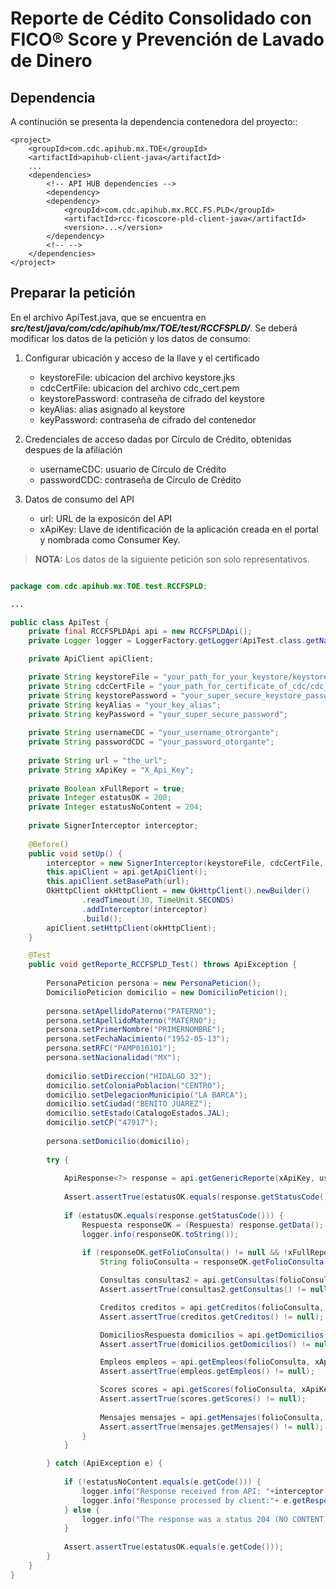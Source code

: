 # Reporte de Cédito Consolidado con FICO® Score y Prevención de Lavado de Dinero


## Dependencia

A continución se presenta la dependencia contenedora del proyecto::

```shell
<project>
	<groupId>com.cdc.apihub.mx.TOE</groupId>
	<artifactId>apihub-client-java</artifactId>
	...
	<dependencies>
		<!-- API HUB dependencies -->
		<dependency>
		<dependency>
			<groupId>com.cdc.apihub.mx.RCC.FS.PLD</groupId>
			<artifactId>rcc-ficoscore-pld-client-java</artifactId>
			<version>...</version>
		</dependency>
		<!-- -->
	</dependencies>
</project>

```

## Preparar la petición

En el archivo ApiTest.java, que se encuentra en ***src/test/java/com/cdc/apihub/mx/TOE/test/RCCFSPLD/***. Se deberá modificar los datos de la petición y los datos de consumo:

1. Configurar ubicación y acceso de la llave y el certificado
   - keystoreFile: ubicacion del archivo keystore.jks
   - cdcCertFile: ubicacion del archivo cdc_cert.pem
   - keystorePassword: contraseña de cifrado del keystore
   - keyAlias: alias asignado al keystore
   - keyPassword: contraseña de cifrado del contenedor

2. Credenciales de acceso dadas por Círculo de Crédito, obtenidas despues de la afiliación
   - usernameCDC: usuario de Círculo de Crédito
   - passwordCDC: contraseña de Círculo de Crédito
	
2. Datos de consumo del API
   - url: URL de la exposicón del API
   - xApiKey: Llave de identificación de la aplicación creada en el portal y nombrada como Consumer Key.

> **NOTA:** Los datos de la siguiente petición son solo representativos.

```java

package com.cdc.apihub.mx.TOE.test.RCCFSPLD;

...

public class ApiTest {
	private final RCCFSPLDApi api = new RCCFSPLDApi();
	private Logger logger = LoggerFactory.getLogger(ApiTest.class.getName());

	private ApiClient apiClient;

	private String keystoreFile = "your_path_for_your_keystore/keystore.jks";
	private String cdcCertFile = "your_path_for_certificate_of_cdc/cdc_cert.pem";
	private String keystorePassword = "your_super_secure_keystore_password";
	private String keyAlias = "your_key_alias";
	private String keyPassword = "your_super_secure_password";
	
	private String usernameCDC = "your_username_otrorgante";
	private String passwordCDC = "your_password_otorgante";	
	
	private String url = "the_url";
	private String xApiKey = "X_Api_Key";
	
	private Boolean xFullReport = true;
	private Integer estatusOK = 200;
	private Integer estatusNoContent = 204;
	
	private SignerInterceptor interceptor;
	
	@Before()
	public void setUp() {
		interceptor = new SignerInterceptor(keystoreFile, cdcCertFile, keystorePassword, keyAlias, keyPassword);
		this.apiClient = api.getApiClient();
		this.apiClient.setBasePath(url);
		OkHttpClient okHttpClient = new OkHttpClient().newBuilder()
			    .readTimeout(30, TimeUnit.SECONDS)
			    .addInterceptor(interceptor)
			    .build();
		apiClient.setHttpClient(okHttpClient);
	}

	@Test
	public void getReporte_RCCFSPLD_Test() throws ApiException {
		
		PersonaPeticion persona = new PersonaPeticion();
		DomicilioPeticion domicilio = new DomicilioPeticion();
		
		persona.setApellidoPaterno("PATERNO");
		persona.setApellidoMaterno("MATERNO");
		persona.setPrimerNombre("PRIMERNOMBRE");
	    persona.setFechaNacimiento("1952-05-13");
	    persona.setRFC("PAMP010101");
	    persona.setNacionalidad("MX");
		
		domicilio.setDireccion("HIDALGO 32");
		domicilio.setColoniaPoblacion("CENTRO");
		domicilio.setDelegacionMunicipio("LA BARCA");
		domicilio.setCiudad("BENITO JUAREZ");
		domicilio.setEstado(CatalogoEstados.JAL);
		domicilio.setCP("47917");
		
		persona.setDomicilio(domicilio);
		
		try {
			
			ApiResponse<?> response = api.getGenericReporte(xApiKey, usernameCDC, passwordCDC, persona, xFullReport);
			
			Assert.assertTrue(estatusOK.equals(response.getStatusCode()));
			
			if (estatusOK.equals(response.getStatusCode())) {
				Respuesta responseOK = (Respuesta) response.getData();
				logger.info(responseOK.toString());
				
				if (responseOK.getFolioConsulta() != null && !xFullReport ) {
					String folioConsulta = responseOK.getFolioConsulta();

					Consultas consultas2 = api.getConsultas(folioConsulta, xApiKey, usernameCDC, passwordCDC);
					Assert.assertTrue(consultas2.getConsultas() != null);

					Creditos creditos = api.getCreditos(folioConsulta, xApiKey, usernameCDC, passwordCDC);
					Assert.assertTrue(creditos.getCreditos() != null);

					DomiciliosRespuesta domicilios = api.getDomicilios(folioConsulta, xApiKey, usernameCDC, passwordCDC);
					Assert.assertTrue(domicilios.getDomicilios() != null);

					Empleos empleos = api.getEmpleos(folioConsulta, xApiKey, usernameCDC, passwordCDC);
					Assert.assertTrue(empleos.getEmpleos() != null);

					Scores scores = api.getScores(folioConsulta, xApiKey, usernameCDC, passwordCDC);
					Assert.assertTrue(scores.getScores() != null);
					
					Mensajes mensajes = api.getMensajes(folioConsulta, xApiKey, usernameCDC, passwordCDC);
					Assert.assertTrue(mensajes.getMensajes() != null);
				}				
			}

		} catch (ApiException e) {
			
			if (!estatusNoContent.equals(e.getCode())) {
				logger.info("Response received from API: "+interceptor.getErrores().toString());
				logger.info("Response processed by client:"+ e.getResponseBody());
			} else {
				logger.info("The response was a status 204 (NO CONTENT)");
			}
			
			Assert.assertTrue(estatusOK.equals(e.getCode()));
		}	
	}
}
```